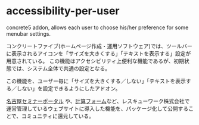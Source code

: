 # accessibility-per-user
concrete5 addon, allows each user to choose his/her preference for some menubar settings.

コンクリートファイブ(ホームページ作成・運用ソフトウェア)では、ツールバーに表示されるアイコンを「サイズを大きくする」「テキストを表示する」設定が用意されている。
この機能はアクセシビリティ上便利な機能であるが、初期状態では、システム全体で共通の設定となる。

この機能を、ユーザー毎に「サイズを大きくする／しない」「テキストを表示する／しない」を設定できるようにしたアドオン。

[名古屋セミナーポータル](https://www.seminar-portal.org/) や、[計算フォーム](https://calculator.jp/)など、レスキューワーク株式会社で運営管理しているウェブサイトに導入した機能を、パッケージ化して公開することで、コミュニティに還元している。
